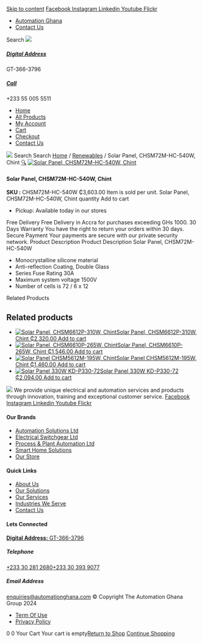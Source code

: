 [Skip to content](https://store.automationghana.com/product/solar-panel-540w/#content)
[ Facebook ](https://www.facebook.com/automationgh/) [ Instagram ](https://www.instagram.com/automationgh/) [ Linkedin ](https://www.linkedin.com/company/the-automation-ghana-limited/) [ Youtube ](https://www.youtube.com/channel/UCurrRDUSm5oIW39VXjn1u0w) [ Flickr ](https://www.flickr.com/photos/181794037@N07/)
  * [ Automation Ghana ](https://automationghana.com)
  * [ Contact Us ](https://store.automationghana.com/contact/)


Search
[ ![](https://store.automationghana.com/wp-content/uploads/2024/04/Website-TAGG-Logo-BLUE.png) ](https://store.automationghana.com/)
[ ](https://maps.app.goo.gl/m4xeaagWCNbLk4jM6)
#####  [ Digital Address ](https://maps.app.goo.gl/m4xeaagWCNbLk4jM6)
GT-366-3796 
[ ](tel:+233550055511)
#####  [ Call ](tel:+233550055511)
+233 55 005 5511 
  * [Home](https://store.automationghana.com/)
  * [All Products](https://store.automationghana.com/shop/)
  * [My Account](https://store.automationghana.com/my-account/)
  * [Cart](https://store.automationghana.com/cart/)
  * [Checkout](https://store.automationghana.com/checkout/)
  * [Contact Us](https://store.automationghana.com/contact/)


[![](https://store.automationghana.com/wp-content/uploads/2024/04/AutomationGhana_logo_white.png)](https://store.automationghana.com)
Search
Search
[Home](https://store.automationghana.com) / [Renewables](https://store.automationghana.com/product-category/renewables/) / Solar Panel, CHSM72M-HC-540W, Chint
[🔍](https://store.automationghana.com/product/solar-panel-540w/)
[![Solar Panel, CHSM72M-HC-540W, Chint](https://store.automationghana.com/wp-content/uploads/2022/07/Solar-Panel-540W.jpg)](https://store.automationghana.com/wp-content/uploads/2022/07/Solar-Panel-540W.jpg)
####  Solar Panel, CHSM72M-HC-540W, Chint 
**SKU :** CHSM72M-HC-540W 
₵3,603.00
Item is sold per unit.
Solar Panel, CHSM72M-HC-540W, Chint quantity
Add to cart
  * Pickup: Available today in our stores


Free Delivery 
Free Delivery in Accra for purchases exceeding GHs 1000. 
30 Days Warranty 
You have the right to return your orders within 30 days. 
Secure Payment 
Your payments are secure with our private security network. 
Product Description
Product Description
Solar Panel, CHSM72M-HC-540W 
  * Monocrystalline silicone material
  * Anti-reflection Coating, Double Glass
  * Series Fuse Rating 30A
  * Maximum system voltage 1500V
  * Number of cells is 72 / 6 x 12


Related Products 
## Related products
  * [![Solar Panel, CHSM6612P-310W, Chint](https://store.automationghana.com/wp-content/uploads/2020/04/Solar-panel_CHSM5612M-195-scaled-300x300.jpg)Solar Panel, CHSM6612P-310W, Chint ₵2,320.00 ](https://store.automationghana.com/product/solar-panel-310w/)
[Add to cart](https://store.automationghana.com/product/solar-panel-540w/?add-to-cart=2318)
  * [![Solar Panel, CHSM6610P-265W, Chint](https://store.automationghana.com/wp-content/uploads/2020/04/Solar-panel_CHSM5612M-195-scaled-300x300.jpg)Solar Panel, CHSM6610P-265W, Chint ₵1,546.00 ](https://store.automationghana.com/product/solar-panel-265w/)
[Add to cart](https://store.automationghana.com/product/solar-panel-540w/?add-to-cart=2317)
  * [![Solar Panel CHSM5612M-195W, Chint](https://store.automationghana.com/wp-content/uploads/2020/04/Solar-panel_CHSM5612M-195-scaled-300x300.jpg)Solar Panel CHSM5612M-195W, Chint ₵1,460.00 ](https://store.automationghana.com/product/solar-panel-195w/)
[Add to cart](https://store.automationghana.com/product/solar-panel-540w/?add-to-cart=2315)
  * [![Solar Panel 330W KD-P330-72](https://store.automationghana.com/wp-content/uploads/2020/04/KD-P330-72-330W-300x300.jpg)Solar Panel 330W KD-P330-72 ₵2,094.00 ](https://store.automationghana.com/product/solar-panel-330-watts/)
[Add to cart](https://store.automationghana.com/product/solar-panel-540w/?add-to-cart=2313)


![](https://store.automationghana.com/wp-content/uploads/2024/04/AutomationGhana_logo_white.png)
We provide unique electrical and automation services and products through innovation, training and exceptional customer service.
[ Facebook ](https://www.facebook.com/automationgh/) [ Instagram ](https://www.instagram.com/automationgh/) [ Linkedin ](https://www.linkedin.com/company/the-automation-ghana-limited/) [ Youtube ](https://www.youtube.com/channel/UCurrRDUSm5oIW39VXjn1u0w) [ Flickr ](https://www.flickr.com/photos/181794037@N07/)
#### Our Brands
  * [ Automation Solutions Ltd ](https://store.automationghana.com/product/solar-panel-540w/)
  * [ Electrical Switchgear Ltd ](https://store.automationghana.com/product/solar-panel-540w/)
  * [ Process & Plant Automation Ltd ](https://store.automationghana.com/product/solar-panel-540w/)
  * [ Smart Home Solutions ](https://store.automationghana.com/product/solar-panel-540w/)
  * [ Our Store ](https://store.automationghana.com/product/solar-panel-540w/)


#### Quick Links
  * [ About Us ](https://store.automationghana.com/product/solar-panel-540w/)
  * [ Our Solutions ](https://store.automationghana.com/product/solar-panel-540w/)
  * [ Our Services ](https://store.automationghana.com/product/solar-panel-540w/)
  * [ Industries We Serve ](https://store.automationghana.com/product/solar-panel-540w/)
  * [ Contact Us ](https://store.automationghana.com/product/solar-panel-540w/)


#### Lets Connected
[**Digital Address:** GT-366-3796](https://maps.app.goo.gl/m4xeaagWCNbLk4jM6)
#####  Telephone 
[ +233 30 281 2680](tel:+233302812680)[+233 30 393 9077](https://store.automationghana.com/product/solar-panel-540w/+233303939077)
#####  Email Address 
enquiries@automationghana.com 
© Copyright The Automation Ghana Group 2024
  * [ Term Of Use ](https://store.automationghana.com/product/solar-panel-540w/)
  * [ Privacy Policy ](https://store.automationghana.com/product/solar-panel-540w/)


0
0
Your Cart
Your cart is empty[Return to Shop](https://store.automationghana.com/shop/)
[Continue Shopping](https://store.automationghana.com/product/solar-panel-540w/)
